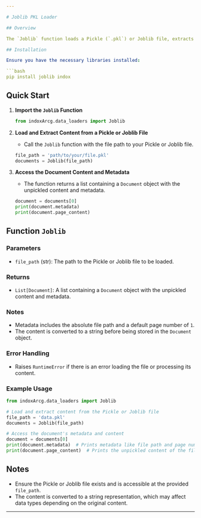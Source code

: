 ```yaml
---

# Joblib PKL Loader

## Overview

The `Joblib` function loads a Pickle (`.pkl`) or Joblib file, extracts its content, and returns it as a `Document` object with associated metadata. This function is useful for processing serialized data files where the content is stored in a Pickle or Joblib format.

## Installation

Ensure you have the necessary libraries installed:

```bash
pip install joblib indox
```

## Quick Start

1. **Import the `Joblib` Function**

   ```python
   from indoxArcg.data_loaders import Joblib
   ```

2. **Load and Extract Content from a Pickle or Joblib File**

   - Call the `Joblib` function with the file path to your Pickle or Joblib file.

   ```python
   file_path = 'path/to/your/file.pkl'
   documents = Joblib(file_path)
   ```

3. **Access the Document Content and Metadata**

   - The function returns a list containing a `Document` object with the unpickled content and metadata.

   ```python
   document = documents[0]
   print(document.metadata)
   print(document.page_content)
   ```

## Function `Joblib`

### Parameters

- `file_path` (str): The path to the Pickle or Joblib file to be loaded.

### Returns

- `List[Document]`: A list containing a `Document` object with the unpickled content and metadata.

### Notes

- Metadata includes the absolute file path and a default page number of `1`.
- The content is converted to a string before being stored in the `Document` object.

### Error Handling

- Raises `RuntimeError` if there is an error loading the file or processing its content.

### Example Usage

```python
from indoxArcg.data_loaders import Joblib

# Load and extract content from the Pickle or Joblib file
file_path = 'data.pkl'
documents = Joblib(file_path)

# Access the document's metadata and content
document = documents[0]
print(document.metadata)  # Prints metadata like file path and page number
print(document.page_content)  # Prints the unpickled content of the file
```

## Notes

- Ensure the Pickle or Joblib file exists and is accessible at the provided `file_path`.
- The content is converted to a string representation, which may affect data types depending on the original content.

---
```

